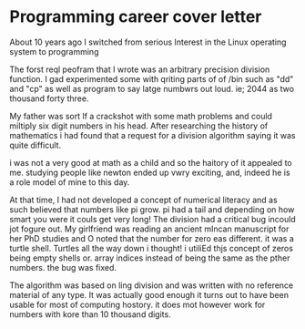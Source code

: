 # Programming career cover letter

About 10 years ago I switched from serious Interest in the Linux operating system to programming

The forst reql peofram that I wrote was an arbitrary precision division function. I gad experimented some with qriting parts of of /bin such as "dd" and "cp" as well as program to say latge numbwrs out loud. ie; 2044 as two thousand forty three. 

My father was sort lf a crackshot with some math problems and could miltiply six digit numbers in his head. After researching the history of mathematics i had found that a request for a division algorithm saying it was quite difficult. 

i was not a very good at math as a child and so the haitory of it appealed to me. studying people like newton ended up vwry exciting, and, indeed he is a role model of mine to this day. 

At that time, I had not developed a concept of numerical literacy and as such believed that numbers like pi grow. pi had a tail and depending on how smart you were it couls get very long! The division had a critical bug incould jot fogure out. My girlfriend was reading an ancient mIncan manuscript for her PhD studies and O noted that the number for zero eas different. it was a turtle shell. Turtles all the way down i thought! i utiliEd thjs concept of zeros being empty shells or. array indices instead of being the same as the pther numbers. the bug was fixed. 

The algorithm was based on ling division and was written with no reference material of any type. It was actually good enough it turns out to have been usable for most of computing hostory. it does mot however work for numbers with kore than 10 thousand digits.





